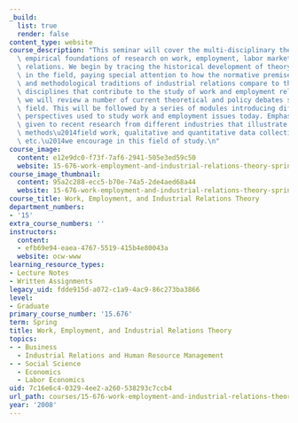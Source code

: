 ```yaml
---
_build:
  list: true
  render: false
content_type: website
course_description: "This seminar will cover the multi-disciplinary theoretical and\
  \ empirical foundations of research on work, employment, labor markets, and industrial\
  \ relations. We begin by tracing the historical development of theory and research\
  \ in the field, paying special attention to how the normative premises, concepts,\
  \ and methodological traditions of industrial relations compare to those of other\
  \ disciplines that contribute to the study of work and employment relations. Then\
  \ we will review a number of current theoretical and policy debates shaping the\
  \ field. This will be followed by a series of modules introducing different disciplinary\
  \ perspectives used to study work and employment issues today. Emphasis will be\
  \ given to recent research from different industries that illustrate the mix of\
  \ methods\u2014field work, qualitative and quantitative data collection and analysis,\
  \ etc.\u2014we encourage in this field of study.\n"
course_image:
  content: e12e9dc0-f73f-7af6-2941-505e3ed59c50
  website: 15-676-work-employment-and-industrial-relations-theory-spring-2008
course_image_thumbnail:
  content: 95a2c288-ecc5-b70e-74a5-2de4aed68a44
  website: 15-676-work-employment-and-industrial-relations-theory-spring-2008
course_title: Work, Employment, and Industrial Relations Theory
department_numbers:
- '15'
extra_course_numbers: ''
instructors:
  content:
  - efb69e94-eaea-4767-5519-415b4e80043a
  website: ocw-www
learning_resource_types:
- Lecture Notes
- Written Assignments
legacy_uid: fdde915d-a072-c1a9-4ac9-86c273ba3866
level:
- Graduate
primary_course_number: '15.676'
term: Spring
title: Work, Employment, and Industrial Relations Theory
topics:
- - Business
  - Industrial Relations and Human Resource Management
- - Social Science
  - Economics
  - Labor Economics
uid: 7c16e6c4-0329-4ee2-a260-538293c7ccb4
url_path: courses/15-676-work-employment-and-industrial-relations-theory-spring-2008
year: '2008'
---
```


